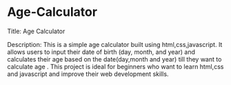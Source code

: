 # Age-Calculator
Title: Age Calculator

Description: This is a simple age calculator built using html,css,javascript. It allows users to input their date of birth (day, month, and year) and calculates their age based on the date(day,month and year) till they want to calculate age . This project is ideal for beginners who want to learn html,css and javascript and improve their web development skills.

